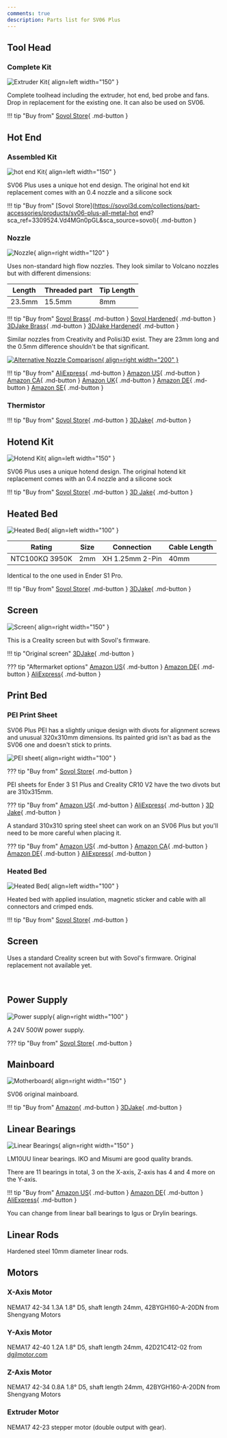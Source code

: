 ```yaml
---
comments: true
description: Parts list for SV06 Plus
---
```


## Tool Head

### Complete Kit

![Extruder Kit](/images/plus_extruder_kit.webp){ align=left width="150" }

Complete toolhead including the extruder, hot end, bed probe and fans. Drop in replacement for the existing one. It can also be used on SV06.

!!! tip "Buy from"
    [Sovol Store](https://sovol3d.com/collections/part-accessories/products/sv06-plus-original-all-metal-planetary-direct-drive-extruder?sca_ref=3309524.Vd4MGn0pGL&sca_source=base){ .md-button }

## Hot End

### Assembled Kit

![hot end Kit](/images/plus_hotend.webp){ align=left width="150" }

SV06 Plus uses a unique hot end design. The original hot end kit replacement comes with an 0.4 nozzle and a silicone sock

!!! tip "Buy from"
    [Sovol Store](https://sovol3d.com/collections/part-accessories/products/sv06-plus-all-metal-hot end?sca_ref=3309524.Vd4MGn0pGL&sca_source=sovol){ .md-button }

### Nozzle

![Nozzle](/images/plus/nozzle.webp){ align=right width="120" }

Uses non-standard high flow nozzles. They look similar to Volcano nozzles but with different dimensions: 

| Length | Threaded part | Tip Length | 
| - | - | - | 
| 23.5mm | 15.5mm | 8mm | 

!!! tip "Buy from"
    [Sovol Brass](https://sovol3d.com/products/sovol-sv06-plus-high-flow-nozzle-0-4mm?sca_ref=3309524.Vd4MGn0pGL&sca_source=base){ .md-button }
    [Sovol Hardened](https://sovol3d.com/collections/sv06-plus-replacement-parts-1/products/sv06-plus-hardened-tool-steel-tungsten-nozzles-0-4-0-6-0-8-1mm?sca_ref=3309524.Vd4MGn0pGL&sca_source=sovol){ .md-button }
    [3DJake Brass](https://www.awin1.com/cread.php?awinmid=21809&awinaffid=930253&ued=https%3A%2F%2Fwww.3djake.de%2Fsovol%2Fduese-messing-fuer-sv06-plus-sv07){ .md-button }
    [3DJake Hardened](https://www.awin1.com/cread.php?awinmid=21809&awinaffid=930253&ued=https%3A%2F%2Fwww.3djake.de%2Fsovol%2Fduese-stahl-gehaertet-fuer-sv06-plus-sv07){ .md-button }

Similar nozzles from Creativity and Polisi3D exist. They are 23mm long and the 0.5mm difference shouldn't be that significant.

[![Alternative Nozzle Comparison](/images/plus/alternative_nozzle.jpg){ align=right width="200" }](/images/plus/alternative_nozzle.jpg)

!!! tip "Buy from"
    [AliExpress](https://s.click.aliexpress.com/e/_DC7XulR){ .md-button }
    [Amazon US](https://www.amazon.com/Temperature-Hardened-Artillery-Sidewinder-Printing/dp/B08963FRM2?th=1&linkCode=ll1&tag=blakadders-20&linkId=4a2eca00f0dfa4a54b6a98db72edda0f&language=en_US&ref_=as_li_ss_tl){ .md-button }
    [Amazon CA](https://www.amazon.ca/dp/B08963FRM2?th=1&linkCode=ll1&tag=tasmotatemp03-20&linkId=283b46179d799411be6f9e6ef37d9332&language=en_CA&ref_=as_li_ss_tl){ .md-button }
    [Amazon UK](https://www.amazon.co.uk/Temperature-Hardened-Artillery-Sidewinder-Printing/dp/B08963FRM2?th=1&linkCode=ll1&tag=blakadders-20&linkId=ad7bc7566dbb4479180857819443dfc8&ref_=as_li_ss_tl){ .md-button }
    [Amazon DE](https://www.amazon.de/dp/B08963FRM2?th=1&linkCode=ll1&tag=blakadders-20&linkId=5ea3a393c103bee273e5b3a362aeff20&language=en_GB&ref_=as_li_ss_tl){ .md-button }
    [Amazon SE](https://www.amazon.se/dp/B08963FRM2?th=1&linkCode=ll1&tag=blakadder06-21&linkId=d144098893c867241a296086932255ad&language=sv_SE&ref_=as_li_ss_tl){ .md-button }

### Thermistor

!!! tip "Buy from"
    [Sovol Store](https://sovol3d.com/collections/part-accessories/products/sv06-plus-original-all-metal-planetary-direct-drive-extruder?sca_ref=3309524.Vd4MGn0pGL&sca_source=base){ .md-button }
    [3DJake](https://www.awin1.com/cread.php?awinmid=21761&awinaffid=930253&ued=https%3A%2F%2Fwww.3djake.de%2Fbondtech%2Fdirect-drive-extruder-2%3Futm_source%3Dawin%26utm_medium%3Dcpc%26utm_campaign%3Dawin_3djake_de){ .md-button }

## Hotend Kit

![Hotend Kit](/images/plus_hotend.webp){ align=left width="150" }

SV06 Plus uses a unique hotend design. The original hotend kit replacement comes with an 0.4 nozzle and a silicone sock

!!! tip "Buy from"
    [Sovol Store](https://sovol3d.com/collections/part-accessories/products/sv06-plus-all-metal-hotend?sca_ref=3309524.Vd4MGn0pGL&sca_source=sovol){ .md-button } 
    [3D Jake](https://www.awin1.com/cread.php?awinmid=21761&awinaffid=930253&platform=dl&ued=https%3A%2F%2Fwww.3djake.de%2Fsovol%2Fhotend-12){ .md-button }

## Heated Bed

![Heated Bed](/images/plus_heated_bed.webp){ align=left width="100" }

| Rating | Size | Connection | Cable Length |
| - | - | - | - |
| NTC100KΩ 3950K | 2mm | XH 1.25mm 2-Pin | 40mm |

Identical to the one used in Ender S1 Pro.

!!! tip "Buy from"
    [Sovol Store](https://sovol3d.com/collections/part-accessories/products/sovol-sv06-plus-hotbed?sca_ref=3309524.Vd4MGn0pGL&sca_source=sovol){ .md-button }
    [3DJake](https://www.awin1.com/cread.php?awinmid=21809&awinaffid=930253&ued=https%3A%2F%2Fwww.3djake.de%2Fsovol%2Fflexible-dauerdruckplatte%3Fsai%3D14909){ .md-button }

## Screen

![Screen](/images/plus/screen.webp){ align=right width="150" }

This is a Creality screen but with Sovol's firmware.

!!! tip "Original screen"
    [3DJake](https://www.awin1.com/cread.php?awinmid=21761&awinaffid=930253&platform=dl&ued=https%3A%2F%2Fwww.3djake.de%2Fsovol%2Fbildschirm-2){ .md-button }

??? tip "Aftermarket options"
    [Amazon US](https://www.amazon.com/dp/B09QPH3HMR?&linkCode=ll1&tag=blakadders-20&linkId=4560614c39d87bc294cd667a22802807&language=en_US&ref_=as_li_ss_tl){ .md-button }
    [Amazon DE](https://www.amazon.de/dp/B09QPH3HMR?&linkCode=ll1&tag=blakadders-20&linkId=490995f89152041043b6c4c7c89a41cb&language=en_GB&ref_=as_li_ss_tl){ .md-button }
    [AliExpress](https://www.aliexpress.com/item/1005005428934207.html?aff_fcid=3cd15a52469a450ea456c98a38bd80e1-1682672434742-07683-_DlpSGX7&tt=CPS_NORMAL&aff_fsk=_DlpSGX7&aff_platform=shareComponent-detail&sk=_DlpSGX7&aff_trace_key=3cd15a52469a450ea456c98a38bd80e1-1682672434742-07683-_DlpSGX7&terminal_id=5328bb0326ad4ecea39a5766fa327b23&afSmartRedirect=y){ .md-button }

## Print Bed

### PEI Print Sheet

SV06 Plus PEI has a slightly unique design with divots for alignment screws and unusual 320x310mm dimensions. Its painted grid isn't as bad as the SV06 one and doesn't stick to prints.

![PEI sheet](/images/plus/pei_sheet.webp){ align=right width="100" }

??? tip "Buy from"
    [Sovol Store](https://sovol3d.com/collections/sv06-plus-replacement-parts-1/products/sv06-sv06-plus-pei-magnetic-flexible-plate?sca_ref=3309524.Vd4MGn0pGL&sca_source=sovol){ .md-button }

PEI sheets for Ender 3 S1 Plus and Creality CR10 V2 have the two divots but are 310x315mm.

??? tip "Buy from"
    [Amazon US](https://www.amazon.com/3D-Printer-Painted-Magnetic-Creality/dp/B0BRN3Z1JK?keywords=pei%2Bender%2B3%2Bs1%2Bplus&qid=1681305024&sr=8-4&th=1&linkCode=ll1&tag=blakadders-20&linkId=bf5b8275f88f9782c6ef1ce3ded6f3fd&language=en_US&ref_=as_li_ss_tl){ .md-button }
    [AliExpress](https://www.aliexpress.com/item/1005005305740654.html?aff_fcid=12ddc88b7ddc45c09423c1ccb0723b92-1681304694393-08331-_DndcsjX&tt=CPS_NORMAL&aff_fsk=_DndcsjX&aff_platform=shareComponent-detail&sk=_DndcsjX&aff_trace_key=12ddc88b7ddc45c09423c1ccb0723b92-1681304694393-08331-_DndcsjX&terminal_id=5328bb0326ad4ecea39a5766fa327b23&afSmartRedirect=y){ .md-button }
    [3D Jake](https://www.awin1.com/cread.php?awinmid=21761&awinaffid=930253&platform=dl&ued=https%3A%2F%2Fwww.3djake.de%2F3djake%2Fflexplate-system-mit-nano-beschichtung){ .md-button }

A standard 310x310 spring steel sheet can work on an SV06 Plus but you'll need to be more careful when placing it.

??? tip "Buy from"
    [Amazon US](https://www.amazon.com/Textured-Printer-Printing-Printers-Magnetic/dp/B09YY4L4K1?crid=3QKIAW3JG4DQL&keywords=310%2Bpei&qid=1681142692&sprefix=310%2Bpei%2Caps%2C224&sr=8-4&th=1&linkCode=ll1&tag=blakadders-20&linkId=9608a9ff309f10dd367ffb625db501c4&language=en_US&ref_=as_li_ss_tl){ .md-button }
    [Amazon CA](https://www.amazon.ca/IdeaFormer-3D-Flexible%E3%80%90-Printing-310x310mm-Removable/dp/B09C5NZ18K?crid=SNW0ETSGS8U2&keywords=cr10%2Bpei%2Bsheet&qid=1681142742&sprefix=cr10pei%2Bsheet%2Caps%2C181&sr=8-8&th=1&linkCode=ll1&tag=tasmotatemp03-20&linkId=bba8de64785df934061a7155bf4f4f4a&language=en_CA&ref_=as_li_ss_tl){ .md-button }
    [Amazon DE](https://www.amazon.de/dp/B09J4TG9JY?_encoding=UTF8&psc=1&linkCode=ll1&tag=blakadders-20&linkId=67ba2fadb9d13f977b85d188bab85c33&language=en_GB&ref_=as_li_ss_tl){ .md-button }
    [AliExpress](https://www.aliexpress.com/item/1005004992757753.html?aff_fcid=a55a184cf61a4e0d8fbf9838e03516fb-1681063039824-00995-_DFXOXfb&tt=CPS_NORMAL&aff_fsk=_DFXOXfb&aff_platform=shareComponent-detail&sk=_DFXOXfb&aff_trace_key=a55a184cf61a4e0d8fbf9838e03516fb-1681063039824-00995-_DFXOXfb&terminal_id=3f8c776975fd455ba956809c02d71a91&afSmartRedirect=y){ .md-button }

### Heated Bed

![Heated Bed](/images/plus_heated_bed.webp){ align=left width="100" }

Heated bed with applied insulation, magnetic sticker and cable with all connectors and crimped ends.

!!! tip "Buy from"
    [Sovol Store](https://sovol3d.com/collections/part-accessories/products/sovol-sv06-plus-hotbed?sca_ref=3309524.Vd4MGn0pGL&sca_source=sovol){ .md-button }

## Screen

Uses a standard Creality screen but with Sovol's firmware. Original replacement not available yet.

<br>

## Power Supply

![Power supply](/images/plus/power_supply.webp){ align=right width="100" }

A 24V 500W power supply.

??? tip "Buy from"
    [Sovol Store](https://sovol3d.com/collections/sv06-plus-replacement-parts-1/products/sovol-sv06-plus-power-supply?sca_ref=3309524.Vd4MGn0pGL&sca_source=sovol){ .md-button }

## Mainboard

![Motherboard](/images/motherboard.webp){ align=right width="150" }

SV06 original mainboard.

!!! tip "Buy from"
    [Amazon](https://www.amazon.com/Sovol-32-bit-Silent-Motherboard-Mainboard/dp/B0BTRZN3H7?&linkCode=ll1&tag=blakadders-20&linkId=186de5151e22db03e0c3636032c79fa7&language=en_US&ref_=as_li_ss_tl){ .md-button }
    [3DJake](https://www.awin1.com/cread.php?awinmid=21761&awinaffid=930253&platform=dl&ued=https%3A%2F%2Fwww.3djake.de%2Fsovol%2Fmainboard-11%3Fsai%3D14914){ .md-button }

## Linear Bearings

![Linear Bearings](/images/linear_bearing.webp){ align=right width="150" }

LM10UU linear bearings. IKO and Misumi are good quality brands.

There are 11 bearings in total, 3 on the X-axis, Z-axis has 4 and 4 more on the Y-axis.

!!! tip "Buy from"
    [Amazon US](https://www.amazon.com/s?k=LM10UU&crid=3DEWYU7D1284U&sprefix=lm10uu%2Caps%2C205&linkCode=ll2&tag=blakadders-20&linkId=9d14a060bfa240b477db114f6bf9f70f&language=en_US&ref_=as_li_ss_tl){ .md-button }
    [Amazon DE](https://www.amazon.de/-/en/Turmberg3D-Misumi-Bearing-Replaces-LMU10-8/dp/B07FN9K17H?keywords=linearlager%2B%E2%80%9Elm10uu%E2%80%9C&qid=1681377692&sr=8-19&th=1&linkCode=ll1&tag=blakadders-20&linkId=073de99debedbbfbf1558c0f525bd46a&language=en_GB&ref_=as_li_ss_tl){ .md-button }
    [AliExpress](https://www.aliexpress.com/item/1005002667827889.html?aff_fcid=d33c53b3544f45789091d555e694a078-1681165359598-03743-_DlPHABJ&tt=CPS_NORMAL&aff_fsk=_DlPHABJ&aff_platform=shareComponent-detail&sk=_DlPHABJ&aff_trace_key=d33c53b3544f45789091d555e694a078-1681165359598-03743-_DlPHABJ&terminal_id=3f8c776975fd455ba956809c02d71a91&afSmartRedirect=y){ .md-button }

You can change from linear ball bearings to Igus or Drylin bearings.

## Linear Rods

Hardened steel 10mm diameter linear rods.

## Motors

### X-Axis Motor

NEMA17 42-34 1.3A 1.8° D5, shaft length 24mm, 42BYGH160-A-20DN from Shengyang Motors

### Y-Axis Motor

NEMA17 42-40 1.2A 1.8° D5, shaft length 24mm, 42D21C412-02 from [dgjlmotor.com](https://www.dgjlmotor.com)

### Z-Axis Motor

NEMA17 42-34 0.8A 1.8° D5, shaft length 24mm, 42BYGH160-A-20DN from Shengyang Motors

### Extruder Motor

NEMA17 42-23 stepper motor (double output with gear).
